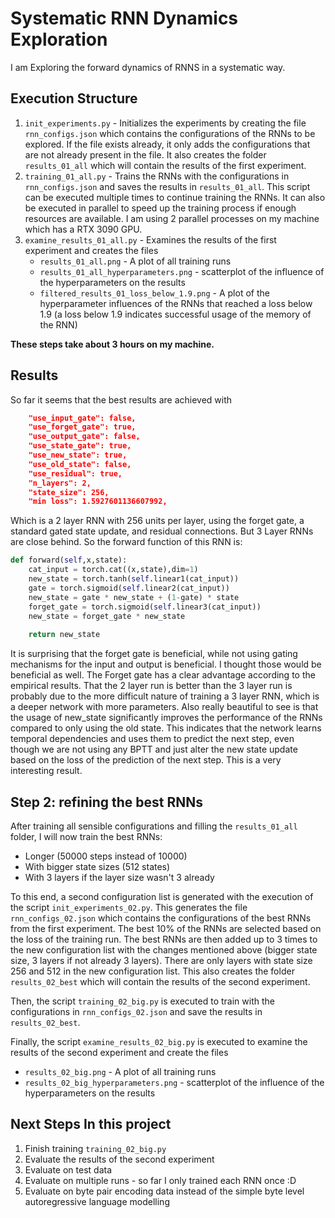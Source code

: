 # Systematic RNN Dynamics Exploration
I am Exploring the forward dynamics of RNNS in a systematic way. 

## Execution Structure

1. `init_experiments.py` - Initializes the experiments by creating the file `rnn_configs.json` which contains the configurations of the RNNs to be explored.
If the file exists already, it only adds the configurations that are not already present in the file. 
It also creates the folder `results_01_all` which will contain the results of the first experiment.
2. `training_01_all.py` - Trains the RNNs with the configurations in `rnn_configs.json` and saves the results in `results_01_all`.
This script can be executed multiple times to continue training the RNNs. 
It can also be executed in parallel to speed up the training process if enough resources are available. 
I am using 2 parallel processes on my machine which has a RTX 3090 GPU. 
3. `examine_results_01_all.py` - Examines the results of the first experiment and creates the files
   * `results_01_all.png` - A plot of all training runs
   * `results_01_all_hyperparameters.png` - scatterplot of the influence of the hyperparameters on the results
   * `filtered_results_01_loss_below_1.9.png` - A plot of the hyperparameter influences of the RNNs that reached a loss below 1.9
     (a loss below 1.9 indicates successful usage of the memory of the RNN)

__These steps take about 3 hours on my machine.__

## Results

So far it seems that the best results are achieved with 
```json
    "use_input_gate": false,
    "use_forget_gate": true,
    "use_output_gate": false,
    "use_state_gate": true,
    "use_new_state": true,
    "use_old_state": false,
    "use_residual": true,
    "n_layers": 2,
    "state_size": 256,
    "min loss": 1.5927601136607992,
```

Which is a 2 layer RNN with 256 units per layer, using the forget gate, a standard gated state update, and residual connections.
But 3 Layer RNNs are close behind. 
So the forward function of this RNN is:
```python
def forward(self,x,state):
    cat_input = torch.cat((x,state),dim=1)
    new_state = torch.tanh(self.linear1(cat_input))
    gate = torch.sigmoid(self.linear2(cat_input))
    new_state = gate * new_state + (1-gate) * state
    forget_gate = torch.sigmoid(self.linear3(cat_input))
    new_state = forget_gate * new_state 
    
    return new_state
```

It is surprising that the forget gate is beneficial, while not using gating mechanisms for the input and output is beneficial.
I thought those would be beneficial as well. The Forget gate has a clear advantage according to the empirical results.
That the 2 layer run is better than the 3 layer run is probably due to the more difficult nature of training a 3 layer RNN, which is a deeper network
with more parameters.
Also really beautiful to see is that the usage of new_state significantly improves the performance of the RNNs compared to only using the old state.
This indicates that the network learns temporal dependencies and uses them to predict the next step, even though we are not using any BPTT
and just alter the new state update based on the loss of the prediction of the next step. This is a very interesting result.

## Step 2: refining the best RNNs

After training all sensible configurations and filling the `results_01_all` folder, I will now train the best RNNs:
* Longer (50000 steps instead of 10000)
* With bigger state sizes (512 states)
* With 3 layers if the layer size wasn't 3 already

To this end, a second configuration list is generated with the execution of the script `init_experiments_02.py`.
This generates the file `rnn_configs_02.json` which contains the configurations of the best RNNs from the first experiment.
The best 10% of the RNNs are selected based on the loss of the training run. The best RNNs are then added up to 3 times to the new
configuration list with the changes mentioned above (bigger state size, 3 layers if not already 3 layers).
There are only layers with state size 256 and 512 in the new configuration list.
This also creates the folder `results_02_best` which will contain the results of the second experiment.

Then, the script `training_02_big.py` is executed to train with the configurations in `rnn_configs_02.json` and save the results in `results_02_best`.

Finally, the script `examine_results_02_big.py` is executed to examine the results of the second experiment and create the files
   * `results_02_big.png` - A plot of all training runs
   * `results_02_big_hyperparameters.png` - scatterplot of the influence of the hyperparameters on the results

## Next Steps In this project
1. Finish training `training_02_big.py`
2. Evaluate the results of the second experiment
3. Evaluate on test data 
4. Evaluate on multiple runs - so far I only trained each RNN once :D
5. Evaluate on byte pair encoding data instead of the simple byte level autoregressive language modelling



